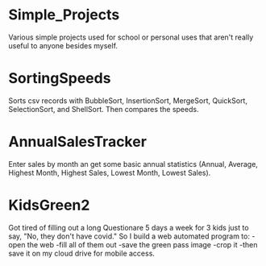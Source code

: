 # Simple_Projects
Various simple projects used for school or personal uses that aren't really useful to anyone besides myself.

# SortingSpeeds 
Sorts csv records with BubbleSort, InsertionSort, MergeSort, QuickSort, SelectionSort, and ShellSort. Then compares the speeds.

# AnnualSalesTracker
Enter sales by month an get some basic annual statistics (Annual, Average, Highest Month, Highest Sales, Lowest Month, Lowest Sales).

# KidsGreen2
Got tired of filling out a long Questionare 5 days a week for 3 kids just to say, "No, they don't have covid." So I build a web automated program to:
  -open the web
  -fill all of them out
  -save the green pass image
  -crop it
  -then save it on my cloud drive for mobile access.
